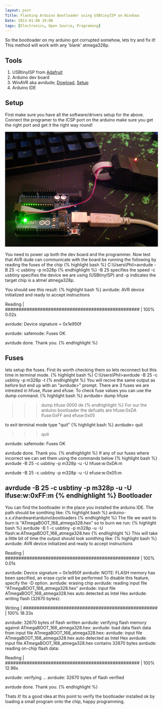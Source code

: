 ```yaml
---
layout: post
Title: Flashing Arduino Bootloader using USBtinyISP on Windows
Date: 2013-01-08 19:00  
tags: [Electronics, Open Source, Programing]
---
```


So the bootloader on my arduino got corrupted somehow, lets try and fix it! This method will work with any 'blank' atmega328p.

Tools
-----

1.  USBtinyISP from [Adafruit](http://www.ladyada.net/make/usbtinyisp/)
2.  Arduino dev board
3.  WinAVR aka avrdude; [Dowload](http://sourceforge.net/projects/winavr/), [Setup](http://www.ladyada.net/learn/avr/setup-win.html)
4.  Arduino IDE

Setup
-----

First make sure you have all the software/drivers setup for the above. Connect the programer to the ICSP port on the arduino make sure you get the right port and get it the right way round!

![Connected up](/assets/icsp.jpg)

You need to power up both the dev board and the programmer. Now test that AVR dude can communicate with the board be running the following by reading the fuses of the chip
{% highlight bash %}
C:\Users\Phil>avrdude -B 25 -c usbtiny -p m328p
{% endhighlight %}
-B 25 specifies the speed -c usbtiny specifies the device we are using (USBtinyISP) and -p indicates the target chip is a atmel atmega328p.

You should see this result:
{% highlight bash %}
avrdude: AVR device initialized and ready to accept instructions

Reading | ################################################## | 100% 0.02s

avrdude: Device signature = 0x1e950f

avrdude: safemode: Fuses OK

avrdude done.  Thank you.
{% endhighlight %}

Fuses
-----

lets setup the fuses. First its worth checking them so lets reconnect but this time in terminal mode.
{% highlight bash %}
C:\Users\Phil>avrdude -B 25 -c usbtiny -p m328p -t
{% endhighlight %}
You will recive the same output as before but end up with an "avrdude>" prompt. There are 3 fuses we are intrested in hfuse, lfuse and efuse. To check fuse values you can use the dump command.
{% highlight bash %}
avrdude> dump hfuse
>>> dump hfuse
0000  de
{% endhighlight %}
For our the arduino bootloader the defualts are hfuse:0xDA lfuse:0xFF and efuse:0x05

to exit terminal mode type "quit"
{% highlight bash %}
avrdude> quit
>>> quit

avrdude: safemode: Fuses OK

avrdude done.  Thank you.
{% endhighlight %}
If any of our fuses where incorrect we can set them using the commands below
{% highlight bash %}
avrdude -B 25 -c usbtiny -p m328p -u -U hfuse:w:0xDA:m

avrdude -B 25 -c usbtiny -p m328p -u -U efuse:w:0x05:m

avrdude -B 25 -c usbtiny -p m328p -u -U lfuse:w:0xFF:m
{% endhighlight %}
Bootloader
----------

You can find the bootloader in the place you installed the arduino IDE. The path should be somthing like:
{% highlight bash %}
arduino-x.x.x\hardware\arduino\bootloaders
{% endhighlight %}
The file we want to burn is "ATmegaBOOT_168_atmega328.hex" so to burn we run:
{% highlight bash %}
avrdude -B 1 -c usbtiny -p m328p -u -U flash:w:ATmegaBOOT_168_atmega328.hex
{% endhighlight %}
This will take a little bit of time the output should look somthing like:
{% highlight bash %}
avrdude: AVR device initialized and ready to accept instructions

Reading | ################################################## | 100% 0.01s

avrdude: Device signature = 0x1e950f
avrdude: NOTE: FLASH memory has been specified, an erase cycle will be performed
         To disable this feature, specify the -D option.
avrdude: erasing chip
avrdude: reading input file "ATmegaBOOT_168_atmega328.hex"
avrdude: input file ATmegaBOOT_168_atmega328.hex auto detected as Intel Hex
avrdude: writing flash (32670 bytes):

Writing | ################################################## | 100% 18.33s



avrdude: 32670 bytes of flash written
avrdude: verifying flash memory against ATmegaBOOT_168_atmega328.hex:
avrdude: load data flash data from input file ATmegaBOOT_168_atmega328.hex:
avrdude: input file ATmegaBOOT_168_atmega328.hex auto detected as Intel Hex
avrdude: input file ATmegaBOOT_168_atmega328.hex contains 32670 bytes
avrdude: reading on-chip flash data:

Reading | ################################################## | 100% 12.98s



avrdude: verifying ...
avrdude: 32670 bytes of flash verified

avrdude done.  Thank you.
{% endhighlight %}

Thats it! Its a good idea at this point to verify the bootloader installed ok by loading a small program onto the chip, happy programming.
